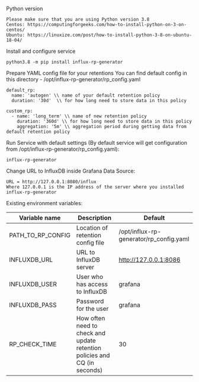 Python version
```
Please make sure that you are using Python version 3.8
Centos: https://computingforgeeks.com/how-to-install-python-on-3-on-centos/
Ubuntu: https://linuxize.com/post/how-to-install-python-3-8-on-ubuntu-18-04/
```

Install and configure service
```
python3.8 -m pip install influx-rp-generator
```

Prepare YAML config file for your retentions
You can find default config in this directory - /opt/influx-rp-generator/rp_config.yaml
```
default_rp:
  name: 'autogen' \\ name of your default retention policy
  duration: '30d'  \\ for how long need to store data in this policy

custom_rp:
  - name: 'long_term' \\ name of new retention policy
    duration: '360d' \\ for how long need to store data in this policy
    aggregation: '5m' \\ aggregation period during getting data from default retention policy
```

Run Service with default settings (By default service will get configuration from /opt/influx-rp-generator/rp_config.yaml):
```
influx-rp-generator
```

Change URL to InfluxDB inside Grafana Data Source:
```
URL = http://127.0.0.1:8080/influx
Where 127.0.0.1 is the IP address of the server where you installed influx-rp-generator
```

Existing environment variables:

|Variable name|Description|Default|
|---|---|---|
|PATH_TO_RP_CONFIG|Location of retention config file | /opt/influx-rp-generator/rp_config.yaml |
|INFLUXDB_URL|URL to InfluxDB server | http://127.0.0.1:8086 |
|INFLUXDB_USER|User who has access to InfluxDB|grafana|
|INFLUXDB_PASS|Password for the user|grafana|
|RP_CHECK_TIME|How often need to check and update retention policies and CQ (in seconds)|30|
